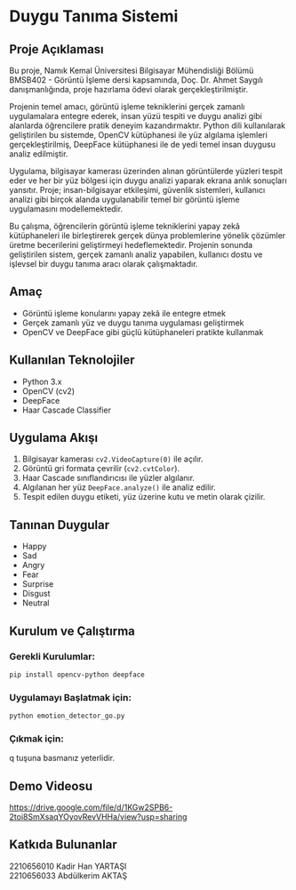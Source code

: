 #  Duygu Tanıma Sistemi

## Proje Açıklaması
Bu proje, Namık Kemal Üniversitesi Bilgisayar Mühendisliği Bölümü BMSB402 - Görüntü İşleme dersi kapsamında, Doç. Dr. Ahmet Saygılı danışmanlığında, proje hazırlama ödevi olarak gerçekleştirilmiştir.

Projenin temel amacı, görüntü işleme tekniklerini gerçek zamanlı uygulamalara entegre ederek, insan yüzü tespiti ve duygu analizi gibi alanlarda öğrencilere pratik deneyim kazandırmaktır. Python dili kullanılarak geliştirilen bu sistemde, OpenCV kütüphanesi ile yüz algılama işlemleri gerçekleştirilmiş, DeepFace kütüphanesi ile de yedi temel insan duygusu analiz edilmiştir.

Uygulama, bilgisayar kamerası üzerinden alınan görüntülerde yüzleri tespit eder ve her bir yüz bölgesi için duygu analizi yaparak ekrana anlık sonuçları yansıtır. Proje; insan-bilgisayar etkileşimi, güvenlik sistemleri, kullanıcı analizi gibi birçok alanda uygulanabilir temel bir görüntü işleme uygulamasını modellemektedir.

Bu çalışma, öğrencilerin görüntü işleme tekniklerini yapay zekâ kütüphaneleri ile birleştirerek gerçek dünya problemlerine yönelik çözümler üretme becerilerini geliştirmeyi hedeflemektedir. Projenin sonunda geliştirilen sistem, gerçek zamanlı analiz yapabilen, kullanıcı dostu ve işlevsel bir duygu tanıma aracı olarak çalışmaktadır.


## Amaç
- Görüntü işleme konularını yapay zekâ ile entegre etmek
- Gerçek zamanlı yüz ve duygu tanıma uygulaması geliştirmek
- OpenCV ve DeepFace gibi güçlü kütüphaneleri pratikte kullanmak

## Kullanılan Teknolojiler
- Python 3.x
- OpenCV (cv2)
- DeepFace
- Haar Cascade Classifier

## Uygulama Akışı
1. Bilgisayar kamerası `cv2.VideoCapture(0)` ile açılır.
2. Görüntü gri formata çevrilir (`cv2.cvtColor`).
3. Haar Cascade sınıflandırıcısı ile yüzler algılanır.
4. Algılanan her yüz `DeepFace.analyze()` ile analiz edilir.
5. Tespit edilen duygu etiketi, yüz üzerine kutu ve metin olarak çizilir.

## Tanınan Duygular
- Happy
- Sad
- Angry
- Fear
- Surprise
- Disgust
- Neutral

## Kurulum ve Çalıştırma

### Gerekli Kurulumlar:
```bash
pip install opencv-python deepface
```

### Uygulamayı Başlatmak için:
```bash
python emotion_detector_go.py
```

### Çıkmak için:
q tuşuna basmanız yeterlidir.

## Demo Videosu
https://drive.google.com/file/d/1KGw2SPB6-2toi8SmXsaqYOyovRevVHHa/view?usp=sharing

## Katkıda Bulunanlar
2210656010 Kadir Han YARTAŞI   
2210656033 Abdülkerim AKTAŞ

